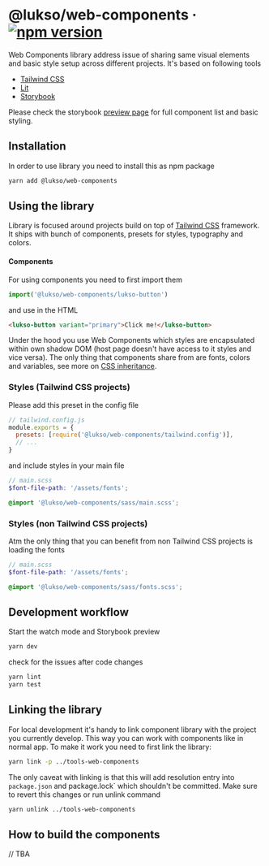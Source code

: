 # @lukso/web-components &middot; [![npm version](https://img.shields.io/npm/v/@lukso/web-components.svg?style=flat)](https://www.npmjs.com/package/@lukso/web-components)

Web Components library address issue of sharing same visual elements and basic style setup across different projects. It's based on following tools

- [Tailwind CSS](https://tailwindcss.com/)
- [Lit](https://lit.dev/)
- [Storybook](https://storybook.js.org/)

Please check the storybook [preview page](https://tools-web-components.pages.dev/) for full component list and basic styling.

## Installation

In order to use library you need to install this as npm package

```sh
yarn add @lukso/web-components
```

## Using the library

Library is focused around projects build on top of [Tailwind CSS](https://tailwindcss.com/) framework. It ships with bunch of components, presets for styles, typography and colors.

#### Components

For using components you need to first import them

```js
import('@lukso/web-components/lukso-button')
```

and use in the HTML

```html
<lukso-button variant="primary">Click me!</lukso-button>
```

Under the hood you use Web Components which styles are encapsulated within own shadow DOM (host page doesn't have access to it styles and vice versa). The only thing that components share from are fonts, colors and variables, see more on [CSS inheritance](https://lit.dev/docs/components/styles/#inheritance).

### Styles (Tailwind CSS projects)

Please add this preset in the config file

```js
// tailwind.config.js
module.exports = {
  presets: [require('@lukso/web-components/tailwind.config')],
  // ...
}
```

and include styles in your main file

```scss
// main.scss
$font-file-path: '/assets/fonts';

@import '@lukso/web-components/sass/main.scss';
```

### Styles (non Tailwind CSS projects)

Atm the only thing that you can benefit from non Tailwind CSS projects is loading the fonts

```scss
// main.scss
$font-file-path: '/assets/fonts';

@import '@lukso/web-components/sass/fonts.scss';
```

## Development workflow

Start the watch mode and Storybook preview

```sh
yarn dev
```

check for the issues after code changes

```sh
yarn lint
yarn test
```

## Linking the library

For local development it's handy to link component library with the project you currently develop. This way you can work with components like in normal app. To make it work you need to first link the library:

```sh
yarn link -p ../tools-web-components
```

The only caveat with linking is that this will add resolution entry into `package.json` and package.lock` which shouldn't be committed. Make sure to revert this changes or run unlink command

```sh
yarn unlink ../tools-web-components
```

## How to build the components

// TBA
